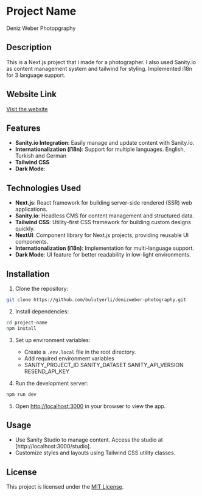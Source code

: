 # Project Name

Deniz Weber Photopgraphy

## Description

This is a Next.js project that i made for a photographer. I also used Sanity.io as content management system and tailwind for styling. Implemented i18n for 3 language support.

## Website Link

[Visit the website](https://denizweber.vercel.app)

## Features

- **Sanity.io Integration**: Easily manage and update content with Sanity.io.
- **Internationalization (i18n)**: Support for multiple languages. English, Turkish and German
- **Tailwind CSS**
- **Dark Mode**:

## Technologies Used

- **Next.js**: React framework for building server-side rendered (SSR) web applications.
- **Sanity.io**: Headless CMS for content management and structured data.
- **Tailwind CSS**: Utility-first CSS framework for building custom designs quickly.
- **NextUI**: Component library for Next.js projects, providing reusable UI components.
- **Internationalization (i18n)**: Implementation for multi-language support.
- **Dark Mode**: UI feature for better readability in low-light environments.

## Installation

1. Clone the repository:

```bash
git clone https://github.com/bulutyerli/denizweber-photography.git
```

2. Install dependencies:

```bash
cd project-name
npm install
```

3. Set up environment variables:

   - Create a `.env.local` file in the root directory.
   - Add required environment variables
   - SANITY_PROJECT_ID
     SANITY_DATASET
     SANITY_API_VERSION
     RESEND_API_KEY

4. Run the development server:

```bash
npm run dev
```

5. Open [http://localhost:3000](http://localhost:3000) in your browser to view the app.

## Usage

- Use Sanity Studio to manage content. Access the studio at [http://localhost:3000/studio].
- Customize styles and layouts using Tailwind CSS utility classes.

## License

This project is licensed under the [MIT License](LICENSE).

